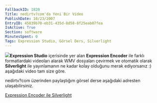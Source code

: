 ```yaml
---
FallbackID: 1820
Title: nedirtv?com'da Yeni Bir Video
PublishDate: 10/23/2007
EntryID: 45839b70-eb31-435d-8d58-8f25eab07fea
IsActive: True
Section: software
MinutesSpent: 0
Tags: Expression Studio, Görsel Ders, Silverlight
---
```

![](http://cdn.daron.yondem.com/assets/1820/nedirtv_logo.png)**Expression
Studio** içerisinde yer alan **Expression Encoder** ile farklı
formatlardaki videoları alarak WMV dosyaları çevirmek ve otomatik olarak
**Silverlight** ile yayınlamanın ne kadar kolay olduğunu merak
ediyorsanız :) aşağıdaki video tam size göre.

nedirtv?com üzerinden paylaştığım görsel derse aşağıdaki adresten
ulaşabilirsiniz.

[Expression Encoder ile
Silverlight](http://www.nedirtv.com/VideoDetay.aspx?VideoID=70)



